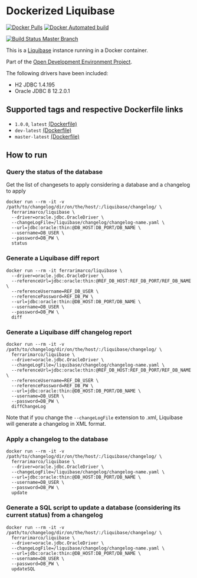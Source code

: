 # Dockerized Liquibase

[![Docker Pulls](https://img.shields.io/docker/pulls/ferrarimarco/liquibase.svg)](https://hub.docker.com/r/ferrarimarco/liquibase/)
[![Docker Automated build](https://img.shields.io/docker/automated/ferrarimarco/liquibase.svg)](https://hub.docker.com/r/ferrarimarco/liquibase/)

[![Build Status Master Branch](https://travis-ci.org/ferrarimarco/docker-liquibase.svg?branch=master)](https://travis-ci.org/ferrarimarco/docker-liquibase)

This is a [Liquibase](http://www.liquibase.org) instance running in a Docker container.

Part of the [Open Development Environment Project](https://github.com/ferrarimarco/open-development-environment).

The following drivers have been included:

- H2 JDBC 1.4.195
- Oracle JDBC 8 12.2.0.1


## Supported tags and respective Dockerfile links
- `1.0.0`, `latest` [(Dockerfile)](https://github.com/ferrarimarco/docker-liquibase/blob/1.0.0/Dockerfile)
- `dev-latest` [(Dockerfile)](https://github.com/ferrarimarco/docker-liquibase/blob/development/Dockerfile)
- `master-latest` [(Dockerfile)](https://github.com/ferrarimarco/docker-liquibase/blob/master/Dockerfile)


## How to run

### Query the status of the database

Get the list of changesets to apply considering a database and a changelog to apply

```
docker run --rm -it -v /path/to/changelog/dir/on/the/host/:/liquibase/changelog/ \
  ferrarimarco/liquibase \
  --driver=oracle.jdbc.OracleDriver \
  --changeLogFile=/liquibase/changelog/changelog-name.yaml \
  --url=jdbc:oracle:thin:@DB_HOST:DB_PORT/DB_NAME \
  --username=DB_USER \
  --password=DB_PW \
  status
```

### Generate a Liquibase diff report

```
docker run --rm -it ferrarimarco/liquibase \
  --driver=oracle.jdbc.OracleDriver \
  --referenceUrl=jdbc:oracle:thin:@REF_DB_HOST:REF_DB_PORT/REF_DB_NAME \
  --referenceUsername=REF_DB_USER \
  --referencePassword=REF_DB_PW \
  --url=jdbc:oracle:thin:@DB_HOST:DB_PORT/DB_NAME \
  --username=DB_USER \
  --password=DB_PW \
  diff
```

### Generate a Liquibase diff changelog report

```
docker run --rm -it -v /path/to/changelog/dir/on/the/host/:/liquibase/changelog/ \
  ferrarimarco/liquibase \
  --driver=oracle.jdbc.OracleDriver \
  --changeLogFile=/liquibase/changelog/changelog-name.yaml \
  --referenceUrl=jdbc:oracle:thin:@REF_DB_HOST:REF_DB_PORT/REF_DB_NAME \
  --referenceUsername=REF_DB_USER \
  --referencePassword=REF_DB_PW \
  --url=jdbc:oracle:thin:@DB_HOST:DB_PORT/DB_NAME \
  --username=DB_USER \
  --password=DB_PW \
  diffChangeLog
```

Note that if you change the `--changeLogFile` extension to .xml, Liquibase will generate a changelog in XML format.

### Apply a changelog to the database

```
docker run --rm -it -v /path/to/changelog/dir/on/the/host/:/liquibase/changelog/ \
  ferrarimarco/liquibase \
  --driver=oracle.jdbc.OracleDriver \
  --changeLogFile=/liquibase/changelog/changelog-name.yaml \
  --url=jdbc:oracle:thin:@DB_HOST:DB_PORT/DB_NAME \
  --username=DB_USER \
  --password=DB_PW \
  update
```

### Generate a SQL script to update a database (considering its current status) from a changelog

```
docker run --rm -it -v /path/to/changelog/dir/on/the/host/:/liquibase/changelog/ \
  ferrarimarco/liquibase \
  --driver=oracle.jdbc.OracleDriver \
  --changeLogFile=/liquibase/changelog/changelog-name.yaml \
  --url=jdbc:oracle:thin:@DB_HOST:DB_PORT/DB_NAME \
  --username=DB_USER \
  --password=DB_PW \
  updateSQL
```
